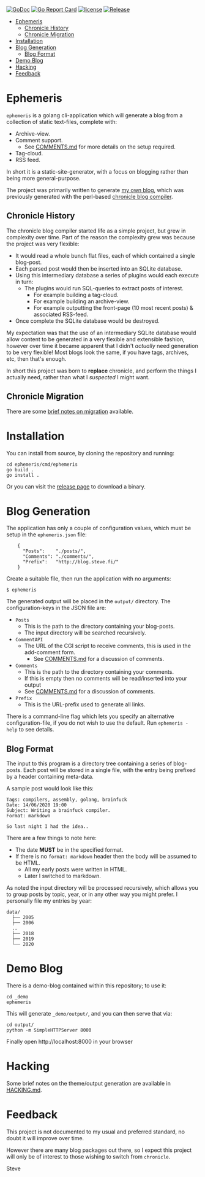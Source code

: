[![GoDoc](https://godoc.org/github.com/skx/ephemeris?status.svg)](http://godoc.org/github.com/skx/ephemeris)
[![Go Report Card](https://goreportcard.com/badge/github.com/skx/ephemeris)](https://goreportcard.com/report/github.com/skx/ephemeris)
[![license](https://img.shields.io/github/license/skx/ephemeris.svg)](https://github.com/skx/ephemeris/blob/master/LICENSE)
[![Release](https://img.shields.io/github/release/skx/ephemeris.svg)](https://github.com/skx/ephemeris/releases/latest)


* [Ephemeris](#ephemeris)
  * [Chronicle History](#chronicle-history)
  * [Chronicle Migration](#chronicle-migration)
* [Installation](#installation)
* [Blog Generation](#blog-generation)
   * [Blog Format](#blog-format)
* [Demo Blog](#demo-blog)
* [Hacking](#hacking)
* [Feedback](#feedback)


# Ephemeris

`ephemeris` is a golang cli-application which will generate a blog from a collection of static text-files, complete with:

* Archive-view.
* Comment support.
  * See [COMMENTS.md](COMMENTS.md) for more details on the setup required.
* Tag-cloud.
* RSS feed.

In short it is a static-site-generator, with a focus on blogging rather than being more general-purpose.

The project was primarily written to generate [my own blog](https://blog.steve.fi/), which was previously generated with the perl-based [chronicle blog compiler](https://steve.fi/Software/chronicle/).


## Chronicle History

The chronicle blog compiler started life as a simple project, but grew in complexity over time.  Part of the reason the complexity grew was because the project was very flexible:

* It would read a whole bunch flat files, each of which contained a single blog-post.
* Each parsed post would then be inserted into an SQLite database.
* Using this intermediary database a series of plugins would each execute in turn:
  * The plugins would run SQL-queries to extract posts of interest.
    * For example building a tag-cloud.
    * For example building an archive-view.
    * For example outputting the front-page (10 most recent posts) & associated RSS-feed.
* Once complete the SQLite database would be destroyed.

My expectation was that the use of an intermediary SQLite database would allow content to be generated in a very flexible and extensible fashion, however over time it became apparent that I didn't _actually_ need generation to be very flexible!  Most blogs look the same, if you have tags, archives, etc, then that's enough.

In short this project was born to __replace__ chronicle, and perform the things I actually need, rather than what I _suspected_ I might want.



## Chronicle Migration

There are some [brief notes on migration](MIGRATION.md) available.




# Installation

You can install from source, by cloning the repository and running:

    cd ephemeris/cmd/ephemeris
    go build .
    go install .

Or you can visit the [release page](https://github.com/skx/evalfilter/releases) to download a binary.




# Blog Generation

The application has only a couple of configuration values, which must be setup
in the `ephemeris.json` file:

        {
          "Posts":    "./posts/",
          "Comments": "./comments/",
          "Prefix":   "http://blog.steve.fi/"
        }

Create a suitable file, then run the application with no arguments:

    $ ephemeris

The generated output will be placed in the `output/` directory.  The configuration-keys in the JSON file are:

* `Posts`
  * This is the path to the directory containing your blog-posts.
  * The input directory will be searched recursively.
* `CommentAPI`
  * The URL of the CGI script to receive comments, this is used in the add-comment form.
    * See [COMMENTS.md](COMMENTS.md) for a discussion of comments.
* `Comments`
  * This is the path to the directory containing your comments.
  * If this is empty then no comments will be read/inserted into your output
  * See [COMMENTS.md](COMMENTS.md) for a discussion of comments.
* `Prefix`
  * This is the URL-prefix used to generate all links.

There is a command-line flag which lets you specify an alternative configuration-file, if you do not wish to use the default.  Run `ephemeris -help` to see details.




## Blog Format

The input to this program is a directory tree containing a series of blog-posts.  Each post will be stored in a single file, with the entry being prefixed by a header containing meta-data.

A sample post would look like this:

```
Tags: compilers, assembly, golang, brainfuck
Date: 14/06/2020 19:00
Subject: Writing a brainfuck compiler.
Format: markdown

So last night I had the idea..
```

There are a few things to note here:

* The date **MUST** be in the specified format.
* If there is no `format: markdown` header then the body will be assumed to be HTML.
  * All my early posts were written in HTML.
  * Later I switched to markdown.

As noted the input directory will be processed recursively, which allows you to group posts by topic, year, or in any other way you might prefer.  I personally file my entries by year:

```
data/
  ├── 2005
  ├── 2006
  ..
  ├── 2018
  ├── 2019
  └── 2020
```


# Demo Blog

There is a demo-blog contained within this repository; to use it:

```
cd _demo
ephemeris
```

This will generate `_demo/output/`, and you can then serve that via:

```
cd output/
python -m SimpleHTTPServer 8000
```

Finally open http://localhost:8000 in your browser




# Hacking

Some brief notes on the theme/output generation are available in [HACKING.md](HACKING.md).




# Feedback

This project is not documented to my usual and preferred standard, no doubt it will improve over time.

However there are many blog packages out there, so I expect this project will only be of interest to those wishing to switch from `chronicle`.

Steve
